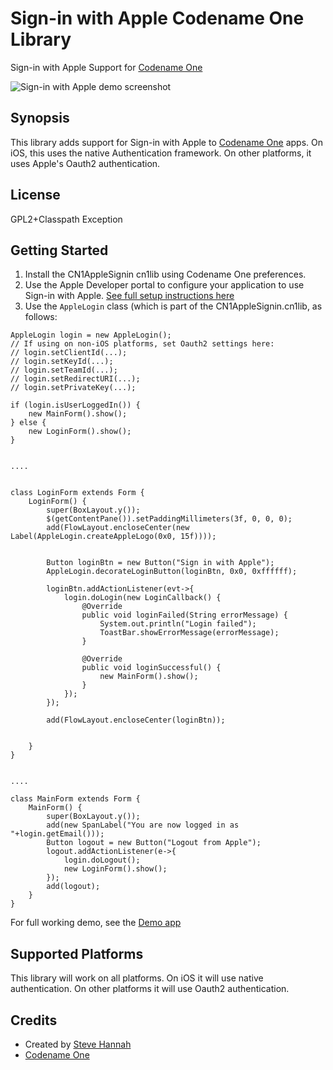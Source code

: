 # Sign-in with Apple Codename One Library
Sign-in with Apple Support for [Codename One](https://www.codenameone.com)

![Sign-in with Apple demo screenshot](https://github.com/shannah/cn1-applesignin/wiki/images/iOS-Screenshots.png "Sign-in with apple demo")

## Synopsis

This library adds support for Sign-in with Apple to [Codename One](https://www.codenameone.com) apps.  On iOS, this uses the native Authentication framework.  On other platforms, it uses Apple's Oauth2 authentication.

## License

GPL2+Classpath Exception

## Getting Started

1. Install the CN1AppleSignin cn1lib using Codename One preferences.
2. Use the Apple Developer portal to configure your application to use Sign-in with Apple.  [See full setup instructions here](https://github.com/shannah/cn1-applesignin/wiki/Getting-Started)
3. Use the `AppleLogin` class (which is part of the CN1AppleSignin.cn1lib, as follows:

~~~~
AppleLogin login = new AppleLogin();
// If using on non-iOS platforms, set Oauth2 settings here:
// login.setClientId(...);
// login.setKeyId(...);
// login.setTeamId(...);
// login.setRedirectURI(...);
// login.setPrivateKey(...);

if (login.isUserLoggedIn()) {
    new MainForm().show();
} else {
    new LoginForm().show();
}


....


class LoginForm extends Form {
    LoginForm() {
        super(BoxLayout.y());
        $(getContentPane()).setPaddingMillimeters(3f, 0, 0, 0);
        add(FlowLayout.encloseCenter(new Label(AppleLogin.createAppleLogo(0x0, 15f))));


        Button loginBtn = new Button("Sign in with Apple");
        AppleLogin.decorateLoginButton(loginBtn, 0x0, 0xffffff);

        loginBtn.addActionListener(evt->{
            login.doLogin(new LoginCallback() {
                @Override
                public void loginFailed(String errorMessage) {
                    System.out.println("Login failed");
                    ToastBar.showErrorMessage(errorMessage);
                }

                @Override
                public void loginSuccessful() {
                    new MainForm().show();
                }
            });
        });

        add(FlowLayout.encloseCenter(loginBtn));


    }
}


....

class MainForm extends Form {
    MainForm() {
        super(BoxLayout.y());
        add(new SpanLabel("You are now logged in as "+login.getEmail()));
        Button logout = new Button("Logout from Apple");
        logout.addActionListener(e->{
            login.doLogout();
            new LoginForm().show();
        });
        add(logout);
    }
}
~~~~

For full working demo, see the [Demo app](https://github.com/shannah/cn1-applesignin/tree/master/CN1AppleSignInDemo)

## Supported Platforms

This library will work on all platforms.  On iOS it will use native authentication.  On other platforms it will use Oauth2 authentication.

## Credits

* Created by [Steve Hannah](https://sjhannah.com)
* [Codename One](https://www.codenameone.com)

